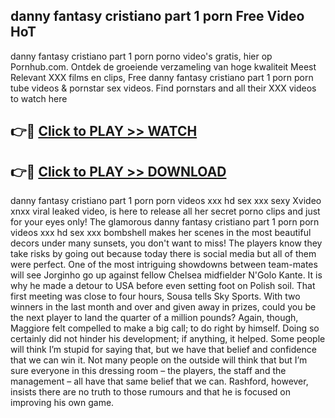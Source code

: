 ## danny fantasy cristiano part 1 porn Free Video HoT 

danny fantasy cristiano part 1 porn porno video's gratis, hier op Pornhub.com. Ontdek de groeiende verzameling van hoge kwaliteit Meest Relevant XXX films en clips,
Free danny fantasy cristiano part 1 porn porn tube videos & pornstar sex videos. Find pornstars and all their XXX videos to watch here


## 👉🔴 [Click to PLAY >> WATCH](http://us.freeplayer.one?title=danny_fantasy_cristiano_part_1_porn&ref=16D)

## 👉🔴 [Click to PLAY >> DOWNLOAD](http://us.freeplayer.one?title=danny_fantasy_cristiano_part_1_porn&ref=16D)


danny fantasy cristiano part 1 porn porn videos xxx hd sex xxx sexy Xvideo xnxx viral leaked video, is here to release all her secret porno clips and just for your eyes only! The glamorous danny fantasy cristiano part 1 porn porn videos xxx hd sex xxx bombshell makes her scenes in the most beautiful decors under many sunsets, you don't want to miss! The players know they take risks by going out because today there is social media but all of them were perfect. One of the most intriguing showdowns between team-mates will see Jorginho go up against fellow Chelsea midfielder N'Golo Kante. It is why he made a detour to USA before even setting foot on Polish soil. That first meeting was close to four hours, Sousa tells Sky Sports. With two winners in the last month and over and given away in prizes, could you be the next player to land the quarter of a million pounds? Again, though, Maggiore felt compelled to make a big call; to do right by himself. Doing so certainly did not hinder his development; if anything, it helped. Some people will think I’m stupid for saying that, but we have that belief and confidence that we can win it. Not many people on the outside will think that but I’m sure everyone in this dressing room – the players, the staff and the management – all have that same belief that we can. Rashford, however, insists there are no truth to those rumours and that he is focused on improving his own game.